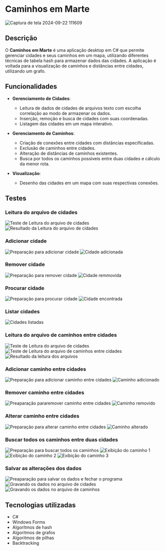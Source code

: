 # Caminhos em Marte

![Captura de tela 2024-09-22 111609](https://github.com/user-attachments/assets/20dd5639-985e-4ca1-ab74-de51dabc6afa)

## Descrição

O **Caminhos em Marte** é uma aplicação desktop em C# que permite gerenciar cidades e seus caminhos em um mapa, utilizando diferentes técnicas de tabela hash para armazenar dados das cidades. A aplicação é voltada para a visualização de caminhos e distâncias entre cidades, utilizando um grafo.

## Funcionalidades

- **Gerenciamento de Cidades**:
  - Leitura de dados de cidades de arquivos texto com escolha correlação ao modo de armazenar os dados.
  - Inserção, remoção e busca de cidades com suas coordenadas.
  - Listagem das cidades em um mapa interativo.

- **Gerenciamento de Caminhos**:
  - Criação de conexões entre cidades com distâncias especificadas.
  - Exclusão de caminhos entre cidades.
  - Alteração de distâncias de caminhos existentes.
  - Busca por todos os caminhos possíveis entre duas cidades e cálculo da menor rota.

- **Visualização**:
  - Desenho das cidades em um mapa com suas respectivas conexões.

## Testes

### Leitura do arquivo de cidades
<img src="https://github.com/user-attachments/assets/5c994d2b-c67a-4898-92d9-fa2899354233" alt="Teste de Leitura do arquivo de cidades">
<img src="https://github.com/user-attachments/assets/c84ac8e3-4014-4635-82b9-fa4b97b5690f" alt="Resultado da Leitura do arquivo de cidades">

### Adicionar cidade
<img src="https://github.com/user-attachments/assets/c1bdc0f6-bc78-4b8e-bd08-1c6b88939741" alt="Preparação para adicionar cidade">
<img src="https://github.com/user-attachments/assets/797bfdb8-d4ea-40a8-85c5-2e04a8661072" alt="Cidade adicionada">

### Remover cidade
<img src="https://github.com/user-attachments/assets/bd0c105a-da3f-426f-9076-dfd4a9568d7a" alt="Preparação para remover cidade">
<img src="https://github.com/user-attachments/assets/0420cbdb-36b1-47f2-9127-de6b3accef02" alt="Cidade remmovida">

### Procurar cidade
<img src="https://github.com/user-attachments/assets/008dabeb-f570-4401-9f40-8d5c8cb1a7df" alt="Preparação para procurar cidade">
<img src="https://github.com/user-attachments/assets/0bafb991-bb2e-411d-ba14-c3a579a634a4" alt="Cidade encontrada">

### Listar cidades
<img src="https://github.com/user-attachments/assets/d6eb77c1-3f38-452e-9006-b86bf2abadb9" alt="Cidades listadas">

### Leitura do arquivo de caminhos entre cidades
<img src="https://github.com/user-attachments/assets/4042ce4d-7252-4990-8295-5c0c6c5421ef" alt="Teste de Leitura do arquivo de cidades">
<img src="https://github.com/user-attachments/assets/3ecf4cd8-2324-4988-94f2-6c3a9f304c7c" alt="Teste de Leitura do arquivo de caminhos entre cidades">
<img src="https://github.com/user-attachments/assets/1545517f-c69f-489e-bb33-d57fb751cf54" alt="Resultado da leitura dos arquivos">

### Adicionar caminho entre cidades
<img src="https://github.com/user-attachments/assets/4d31c81c-605e-42fb-a2d3-73831e1570f6" alt="Preparação para adicionar caminho entre cidades">
<img src="https://github.com/user-attachments/assets/b5eedc61-8afc-4a84-868d-cab9d9b0add6" alt="Caminho adicionado">

### Remover caminho entre cidades
<img src="https://github.com/user-attachments/assets/f6b9ca93-4f4e-46c6-9826-255383eca187" alt="Preaparação pararemover caminho entre cidades">
<img src="https://github.com/user-attachments/assets/4ecfaa6b-4f91-4cbc-b472-52b754744529" alt="Caminho removido">

### Alterar caminho entre cidades
<img src="https://github.com/user-attachments/assets/d5d545f2-98da-4dc0-b02f-c302347a8a26" alt="Preparação para alterar caminho entre cidades">
<img src="https://github.com/user-attachments/assets/7c8c2f66-5584-4fc4-8140-c9777fb93509" alt="Caminho alterado">

### Buscar todos os caminhos entre duas cidades
<img src="https://github.com/user-attachments/assets/d0e06e2b-44ff-4285-86ae-825c9925f4bc" alt="Preparação para buscar todos os caminhos">
<img src="https://github.com/user-attachments/assets/1caecfb8-1e31-44e6-a517-21d1af547dc5" alt="Exibição do caminho 1">
<img src="https://github.com/user-attachments/assets/1bc3e669-03e8-4c00-826a-adcc980c7e6e" alt="Exibição do caminho 2">
<img src="https://github.com/user-attachments/assets/ce2e478b-8377-4bd7-9b26-53ee3f36f8f4" alt="Exibição do caminho 3">

### Salvar as alterações dos dados
<img src="https://github.com/user-attachments/assets/75379d2d-145b-4a42-8279-44b7bcb3938e" alt="Preaparação para salvar os dados e fechar o programa">
<img src="https://github.com/user-attachments/assets/34cb73cc-f9a3-465e-acf9-d1f5bf97e7cb" alt="Gravando os dados no arquivo de cidades">
<img src="https://github.com/user-attachments/assets/67d11611-35a2-4281-9003-f0c688b9193b" alt="Gravando os dados no arquivo de caminhos">

## Tecnologias utilizadas

- C#
- Windows Forms
- Algorítmos de hash
- Algoritmos de grafos
- Algoritmos de pilhas
- Backtracking
